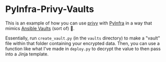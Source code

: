 # PyInfra-Privy-Vaults
This is an example of how you can use [privy](https://pypi.org/project/privy/) with [PyInfra](https://pyinfra.com/) in a way that mimics [Ansible Vaults](https://docs.ansible.com/ansible/latest/vault_guide/index.html) (sort of) 🙂.

Essentially, run `create_vault.py` (in the `vaults` directory) to make a "vault" file within that folder containing your encrypted data. Then, you can use a function like what I've made in `deploy.py` to decrypt the value to then pass into a Jinja template.
